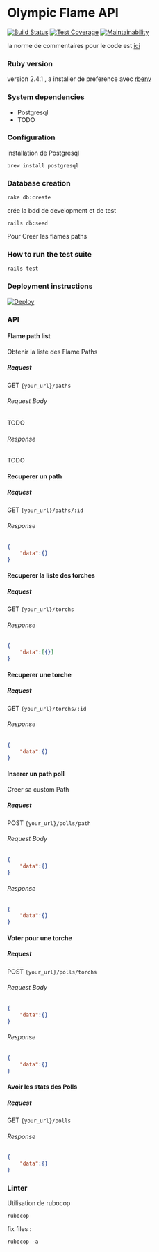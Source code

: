 # Olympic Flame API

[![Build Status](https://travis-ci.org/zelazna/olympic_flame_api.svg?branch=master)](https://travis-ci.org/zelazna/olympic_flame_api)
[![Test Coverage](https://api.codeclimate.com/v1/badges/cc1b371261ea4e99a91a/test_coverage)](https://codeclimate.com/github/zelazna/olympic_flame_api/test_coverage)
[![Maintainability](https://api.codeclimate.com/v1/badges/cc1b371261ea4e99a91a/maintainability)](https://codeclimate.com/github/zelazna/olympic_flame_api/maintainability)

la norme de commentaires pour le code est [ici](https://gist.github.com/chetan/1827484)

### Ruby version

version 2.4.1 , a installer de preference avec [rbenv](https://github.com/rbenv/rbenv)

### System dependencies

* Postgresql
* TODO

### Configuration

installation de Postgresql

```shell
brew install postgresql
```

### Database creation

```shell
rake db:create
```

crée la bdd de development et de test

```shell
rails db:seed
```

Pour Creer les flames paths

### How to run the test suite

```shell
rails test
```

### Deployment instructions

[![Deploy](https://www.herokucdn.com/deploy/button.svg)](https://heroku.com/deploy)

### API


#### Flame path list

Obtenir la liste des Flame Paths

##### Request

GET `{your_url}/paths`

###### Request Body

TODO

###### Response

TODO



#### Recuperer un path

##### Request

GET `{your_url}/paths/:id`

###### Response

```json
{
    "data":{}
}
```



#### Recuperer la liste des torches

##### Request

GET `{your_url}/torchs`

###### Response

```json
{
    "data":[{}]
}
```



#### Recuperer une torche

##### Request

GET `{your_url}/torchs/:id`

###### Response

```json
{
    "data":{}
}
```



#### Inserer un path poll

Creer sa custom Path

##### Request

POST `{your_url}/polls/path`

###### Request Body

```json
{
    "data":{}
}
```

###### Response

```json
{
    "data":{}
}
```



#### Voter pour une torche

##### Request

POST `{your_url}/polls/torchs`

###### Request Body

```json
{
    "data":{}
}
```

###### Response

```json
{
    "data":{}
}
```



#### Avoir les stats des Polls

##### Request

GET `{your_url}/polls`


###### Response

```json
{
    "data":{}
}
```



### Linter

Utilisation de rubocop

```shell
rubocop
```

fix files :

```shell
rubocop -a
```